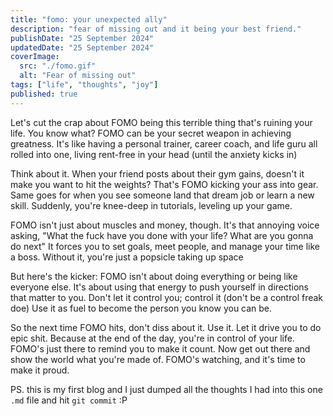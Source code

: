 ```yaml
---
title: "fomo: your unexpected ally"
description: "fear of missing out and it being your best friend."
publishDate: "25 September 2024"
updatedDate: "25 September 2024"
coverImage:
  src: "./fomo.gif"
  alt: "Fear of missing out"
tags: ["life", "thoughts", "joy"]
published: true
---
```


Let's cut the crap about FOMO being this terrible thing that's ruining your life. You know what? FOMO can be your secret weapon in achieving greatness. It's like having a personal trainer, career coach, and life guru all rolled into one, living rent-free in your head (until the anxiety kicks in)

Think about it. When your friend posts about their gym gains, doesn't it make you want to hit the weights? That's FOMO kicking your ass into gear. Same goes for when you see someone land that dream job or learn a new skill. Suddenly, you're knee-deep in tutorials, leveling up your game.

FOMO isn't just about muscles and money, though. It's that annoying voice asking, "What the fuck have you done with your life? What are you gonna do next" It forces you to set goals, meet people, and manage your time like a boss. Without it, you're just a popsicle taking up space

But here's the kicker: FOMO isn't about doing everything or being like everyone else. It's about using that energy to push yourself in directions that matter to you. Don't let it control you; control it (don't be a control freak doe) Use it as fuel to become the person you know you can be.

So the next time FOMO hits, don't diss about it. Use it. Let it drive you to do epic shit. Because at the end of the day, you're in control of your life. FOMO's just there to remind you to make it count. Now get out there and show the world what you're made of. FOMO's watching, and it's time to make it proud.

PS. this is my first blog and I just dumped all the thoughts I had into this one `.md` file and hit `git commit` :P
